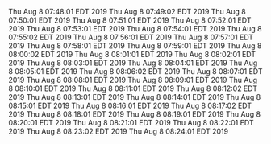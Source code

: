 
Thu Aug 8 07:48:01 EDT 2019
Thu Aug 8 07:49:02 EDT 2019
Thu Aug 8 07:50:01 EDT 2019
Thu Aug 8 07:51:01 EDT 2019
Thu Aug 8 07:52:01 EDT 2019
Thu Aug 8 07:53:01 EDT 2019
Thu Aug 8 07:54:01 EDT 2019
Thu Aug 8 07:55:02 EDT 2019
Thu Aug 8 07:56:01 EDT 2019
Thu Aug 8 07:57:01 EDT 2019
Thu Aug 8 07:58:01 EDT 2019
Thu Aug 8 07:59:01 EDT 2019
Thu Aug 8 08:00:02 EDT 2019
Thu Aug 8 08:01:01 EDT 2019
Thu Aug 8 08:02:01 EDT 2019
Thu Aug 8 08:03:01 EDT 2019
Thu Aug 8 08:04:01 EDT 2019
Thu Aug 8 08:05:01 EDT 2019
Thu Aug 8 08:06:02 EDT 2019
Thu Aug 8 08:07:01 EDT 2019
Thu Aug 8 08:08:01 EDT 2019
Thu Aug 8 08:09:01 EDT 2019
Thu Aug 8 08:10:01 EDT 2019
Thu Aug 8 08:11:01 EDT 2019
Thu Aug 8 08:12:02 EDT 2019
Thu Aug 8 08:13:01 EDT 2019
Thu Aug 8 08:14:01 EDT 2019
Thu Aug 8 08:15:01 EDT 2019
Thu Aug 8 08:16:01 EDT 2019
Thu Aug 8 08:17:02 EDT 2019
Thu Aug 8 08:18:01 EDT 2019
Thu Aug 8 08:19:01 EDT 2019
Thu Aug 8 08:20:01 EDT 2019
Thu Aug 8 08:21:01 EDT 2019
Thu Aug 8 08:22:01 EDT 2019
Thu Aug 8 08:23:02 EDT 2019
Thu Aug 8 08:24:01 EDT 2019
